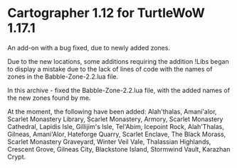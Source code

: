 # Cartographer 1.12 for TurtleWoW 1.17.1

An add-on with a bug fixed, due to newly added zones.

Due to the new locations, some additions requiring the addition !Libs began to display a mistake due to the lack of lines of code with the names of zones in the Babble-Zone-2.2.lua file.

In this archive - fixed the Babble-Zone-2.2.lua file, with the added names of the new zones found by me.

At the moment, the following have been added:
Alah'thalas, Amani'alor, Scarlet Monastery Library, Scarlet Monastery, Armory, Scarlet Monastery Cathedral, Lapidis Isle, Gillijim's Isle, Tel'Abim, Icepoint Rock, Alah'Thalas, Gilneas, Amani'Alor, Hateforge Quarry, Scarlet Enclave, The Black Morass, Scarlet Monastery Graveyard, Winter Veil Vale, Thalassian Highlands, Crescent Grove, Gilneas City, Blackstone Island, Stormwind Vault, Karazhan Crypt.
